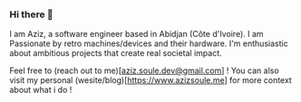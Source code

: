 ### Hi there 👋

I am Aziz, a software engineer based in Abidjan (Côte d'Ivoire). I am Passionate by retro machines/devices and their hardware. I'm enthusiastic about ambitious projects that create real societal impact.

Feel free to (reach out to me)[aziz.soule.dev@gmail.com] !
You can also visit my personal (wesite/blog)[https://www.azizsoule.me] for more context about what i do !
